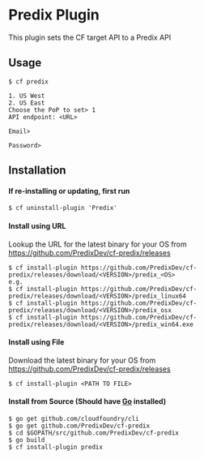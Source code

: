 # Predix Plugin
This plugin sets the CF target API to a Predix API

## Usage
```
$ cf predix

1. US West
2. US East
Choose the PoP to set> 1
API endpoint: <URL>

Email>

Password>
```

## Installation
#### If re-installing or updating, first run
```
$ cf uninstall-plugin 'Predix'
```
#### Install using URL
Lookup the URL for the latest binary for your OS from https://github.com/PredixDev/cf-predix/releases
```
$ cf install-plugin https://github.com/PredixDev/cf-predix/releases/download/<VERSION>/predix_<OS>
e.g.
$ cf install-plugin https://github.com/PredixDev/cf-predix/releases/download/<VERSION>/predix_linux64
$ cf install-plugin https://github.com/PredixDev/cf-predix/releases/download/<VERSION>/predix_osx
$ cf install-plugin https://github.com/PredixDev/cf-predix/releases/download/<VERSION>/predix_win64.exe
```
#### Install using File
Download the latest binary for your OS from https://github.com/PredixDev/cf-predix/releases
```
$ cf install-plugin <PATH TO FILE>
```
#### Install from Source (Should have [Go](http://golang.org/dl/) installed)
```
$ go get github.com/cloudfoundry/cli
$ go get github.com/PredixDev/cf-predix
$ cd $GOPATH/src/github.com/PredixDev/cf-predix
$ go build
$ cf install-plugin predix
```
